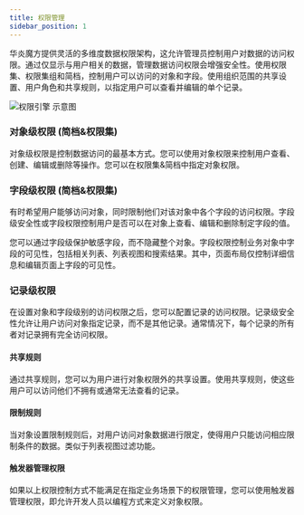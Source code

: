 ```yaml
---
title: 权限管理
sidebar_position: 1
---
```


华炎魔方提供灵活的多维度数据权限架构，这允许管理员控制用户对数据的访问权限。通过仅显示与用户相关的数据，管理数据访问权限会增强安全性。使用权限集、权限集组和简档，控制用户可以访问的对象和字段。使用组织范围的共享设置、用户角色和共享规则，以指定用户可以查看并编辑的单个记录。

![权限引擎 示意图](https://console.steedos.cn/api/files/images/hiRT2YQZYjKPvqL6o "权限引擎 示意图")

### 对象级权限 (简档&权限集)

对象级权限是控制数据访问的最基本方式。您可以使用对象权限来控制用户查看、创建、编辑或删除等操作。您可以在权限集&简档中指定对象权限。

### 字段级权限 (简档&权限集)

有时希望用户能够访问对象，同时限制他们对该对象中各个字段的访问权限。字段级安全性或字段权限控制用户是否可以在对象上查看、编辑和删除制定字段的值。

您可以通过字段级保护敏感字段，而不隐藏整个对象。字段权限控制业务对象中字段的可见性，包括相关列表、列表视图和搜索结果。其中，页面布局仅控制详细信息和编辑页面上字段的可见性。

### 记录级权限 

在设置对象和字段级别的访问权限之后，您可以配置记录的访问权限。记录级安全性允许让用户访问对象指定记录，而不是其他记录。通常情况下，每个记录的所有者对记录拥有完全访问权限。

#### 共享规则

通过共享规则，您可以为用户进行对象权限外的共享设置。使用共享规则，使这些用户可以访问他们不拥有或通常无法查看的记录。
#### 限制规则

当对象设置限制规则后，对用户访问对象数据进行限定，使得用户只能访问相应限制条件的数据。类似于列表视图过滤功能。

#### 触发器管理权限

如果以上权限控制方式不能满足在指定业务场景下的权限管理，您可以使用触发器管理权限，即允许开发人员以编程方式来定义对象权限。
